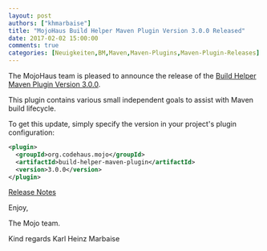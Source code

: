```yaml
---
layout: post
authors: ["khmarbaise"]
title: "MojoHaus Build Helper Maven Plugin Version 3.0.0 Released"
date: 2017-02-02 15:00:00
comments: true
categories: [Neuigkeiten,BM,Maven,Maven-Plugins,Maven-Plugin-Releases]
---
```

The MojoHaus team is pleased to announce the release of the 
[Build Helper Maven Plugin Version 3.0.0](http://www.mojohaus.org/build-helper-maven-plugin/).

This plugin contains various small independent goals to assist with Maven
build lifecycle.

To get this update, simply specify the version in your project's plugin
configuration:

``` xml
<plugin>
  <groupId>org.codehaus.mojo</groupId>
  <artifactId>build-helper-maven-plugin</artifactId>
  <version>3.0.0</version>
</plugin>
```
<!-- more -->

[Release Notes](https://github.com/mojohaus/build-helper-maven-plugin/milestone/3?closed=1)

Enjoy,

The Mojo team.

Kind regards
Karl Heinz Marbaise
